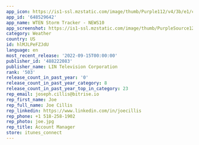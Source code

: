 ```yaml
---
app_icon: https://is1-ssl.mzstatic.com/image/thumb/Purple112/v4/3b/e1/cd/3be1cd37-3cf7-3e59-3d65-83aecc4a7f27/AppIcon-1x_U007emarketing-0-7-0-85-220.jpeg/1024x1024bb.png
app_id: '648529642'
app_name: WTEN Storm Tracker - NEWS10
app_screenshot: https://is1-ssl.mzstatic.com/image/thumb/PurpleSource122/v4/c9/58/11/c9581151-30c1-ed5b-8758-020cf3a1abee/3c4281eb-36d5-4c15-9787-1e824b164b42_Simulator_Screen_Shot_-_iPhone_13_Pro_Max_-_2022-07-14_at_11.25.05-fs8.png/1284x2778bb.png
category: Weather
country: US
id: hlMJLPeFZJdU
language: en
most_recent_release: '2022-09-15T00:00:00'
publisher_id: '488222083'
publisher_name: LIN Television Corporation
rank: '503'
release_count_in_past_year: '0'
release_count_in_past_year_category: 8
release_count_in_past_year_top_in_category: 23
rep_email: joseph.cillis@bitrise.io
rep_first_name: Joe
rep_full_name: Joe Cillis
rep_linkedin: https://www.linkedin.com/in/joecillis
rep_phone: +1 518-258-1902
rep_photo: joe.jpg
rep_title: Account Manager
store: itunes_connect
---
```

